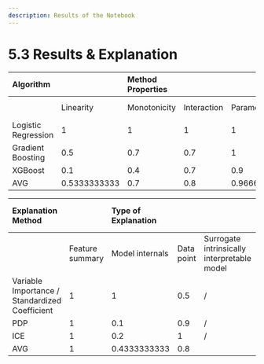 ```yaml
---
description: Results of the Notebook
---
```


# 5.3 Results & Explanation



| Algorithm |  | Method Properties |  |  | Explanation Methods |  |
| :--- | :--- | :--- | :--- | :--- | :--- | :--- |
|  | Linearity | Monotonicity | Interaction | Paramertric | Transparent | Algorithmic complexity |
| Logistic Regression | 1 | 1 | 1 | 1 | 1 | 1 |
| Gradient Boosting | 0.5 | 0.7 | 0.7 | 1 | 1 | 0.8 |
| XGBoost | 0.1 | 0.4 | 0.7 | 0.9 | 0 | 0.7 |
| AVG | 0.5333333333 | 0.7 | 0.8 | 0.9666666667 | 0.6666666667 | 0.8333333333 |



| Explanation Method |  | Type of Explanation |  |  |  | Explanation Methods |  |  |  |  | Properties of explanations |  |  |  |  |
| :--- | :--- | :--- | :--- | :--- | :--- | :--- | :--- | :--- | :--- | :--- | :--- | :--- | :--- | :--- | :--- |
|  | Feature summary | Model internals | Data point | Surrogate intrinsically interpretable model | Expressive power | Portability | Algorithmic complexity | Detailed | Correctness | Consistency | Stability | Certainty | Importance | Novelty | Representativeness |
| Variable Importance / Standardized Coefficient | 1 | 1 | 0.5 | / | 1 | 1 | 1 | 1 | 1 | 0.3 | 1 | 1 | 1 | 0 | 1 |
| PDP | 1 | 0.1 | 0.9 | / | 1 | 1 | 0.9 | 0.5 | 1 | 0.8 | 1 | 0.8 | 0.8 | 1 | 0.1 |
| ICE | 1 | 0.2 | 1 | / | 1 | 0.5 | 0.5 | 1 | 1 | 0.8 | 1 | 0.9 | 1 | 0.9 | 0.1 |
| AVG | 1 | 0.4333333333 | 0.8 |  | 1 | 0.8333333333 | 0.8 | 0.8333333333 | 1 | 0.6333333333 | 1 | 0.9 | 0.9333333333 | 0.6333333333 | 0.4 |


